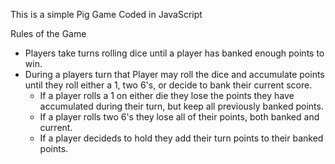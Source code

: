 This is a simple Pig Game Coded in JavaScript

Rules of the Game
- Players take turns rolling dice until a player has banked enough points to win.
- During a players turn that Player may roll the dice and accumulate points until they roll either a 1, two 6's, or decide to bank their current score.
    - If a player rolls a 1 on either die they lose the points they have accumulated during their turn, but keep all previously banked points.
    - If a player rolls two 6's they lose all of their points, both banked and current.
    - If a player decideds to hold they add their turn points to their banked points.
